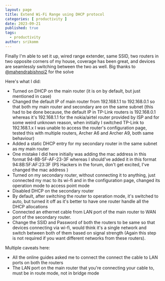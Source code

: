 ```yaml
---
layout: page
title: Extend Wi-Fi Range using DHCP protocol
categories: [ productivity ]
date: 2023-09-21
published: true
tags:
  - productivity
author: srikomm
---
```


Finally I'm able to set it up, wired range extender, same SSID, two routers in two opposite corners of my house, coverage has been great, and devices are seamlessly switching between the two as well. Big thanks to [@mahendrabishnoi2](https://github.com/mahendrabishnoi2) for the solve 

Here's what I did:

- Turned on DHCP on the main router (it is on by default, but just mentioned in case)
- Changed the default IP of main router from 192.168.1.1 to 192.168.0.1 so that both my main router and secondary are on the same subnet (this had to be done because, the default IP in TP-Link routers is 192.168.0.1 whereas it's 192.168.1.1 for the nokia/airtel router provided by ISP and for some weird unknown reason, when initially I switched TP-Link to 192.168.1.x I was unable to access the router's configuration page, tested this with multiple routers, Archer A6 and Archer A9, both same behaviour)
- Added a static DHCP entry for my secondary router in the same subnet as my main router
- One mistake I did here initially was adding the mac address in this format 94-8B-5F-AF-23-3F whereas I should've added it in this format 94:8B:5F:AF:23:3F (PS Hackers in the forum, don't get excited, I've changed the mac address )
- Turned on my secondary router, without connecting it to anything, just connected my mac to its wi-fi and in the configuration page, changed its operation mode to access point mode
- Disabled DHCP on the secondary router
- By default, after switching the router to operation mode, it's switched to auto, but turned it off as it's better to have one router handle all the DHCP allocations
- Connected an ethernet cable from LAN port of the main router to WAN port of the secondary router. 
- Change the SSID and Password of both the routers to be same so that devices connecting via wi-fi, would think it's a single network and switch between both of them based on signal strength (Again this step is not required if you want different networks from these routers).

Multiple caveats here:
- All the online guides asked me to connect the connect the cable to LAN ports on both the routers
- The LAN port on the main router that you're connecting your cable to, must be in route mode, not in bridge mode

